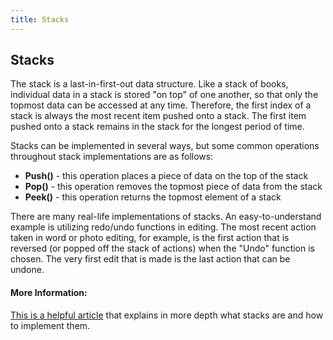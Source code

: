 ```yaml
---
title: Stacks
---
```

## Stacks

<!--This is a stub. <a href='https://github.com/freecodecamp/guides/tree/master/src/pages/computer-science/data-structures/stacks/index.md' target='_blank' rel='nofollow'>Help our community expand it</a>.

<!--<a href='https://github.com/freecodecamp/guides/blob/master/README.md' target='_blank' rel='nofollow'>This quick style guide will help ensure your pull request gets accepted</a>.

<!-- The article goes here, in GitHub-flavored Markdown. Feel free to add YouTube videos, images, and CodePen/JSBin embeds  -->

The stack is a last-in-first-out data structure. Like a stack of books, individual data in a stack is stored "on top" of one another, so that only the topmost data can be accessed at any time. Therefore, the first index of a stack is always the most recent item pushed onto a stack. The first item pushed onto a stack remains in the stack for the longest period of time.

Stacks can be implemented in several ways, but some common operations throughout stack implementations are as follows:

* **Push()** - this operation places a piece of data on the top of the stack
* **Pop()** - this operation removes the topmost piece of data from the stack
* **Peek()** - this operation returns the topmost element of a stack

There are many real-life implementations of stacks. An easy-to-understand example is utilizing redo/undo functions in editing. The most recent action taken in word or photo editing, for example, is the first action that is reversed (or popped off the stack of actions) when the "Undo" function is chosen. The very first edit that is made is the last action that can be undone.

#### More Information:
<!-- Please add any articles you think might be helpful to read before writing the article -->

<a href='http://www.geeksforgeeks.org/stack-data-structure-introduction-program/' target='_blank' rel='nofollow'>This is a helpful article</a>  that explains in more depth what stacks are and how to implement them.


